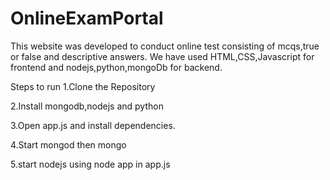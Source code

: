 # OnlineExamPortal
This website was developed to conduct online test consisting of mcqs,true or false and descriptive answers. We have used HTML,CSS,Javascript for frontend and nodejs,python,mongoDb for backend.

Steps to run
1.Clone the Repository

2.Install mongodb,nodejs and python

3.Open app.js and install dependencies.

4.Start mongod then mongo

5.start nodejs using node app in app.js
